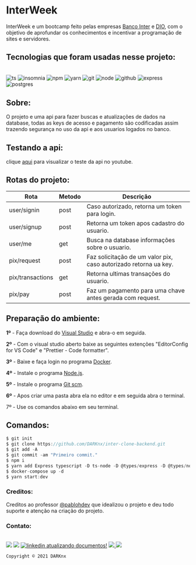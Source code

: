 # InterWeek

InterWeek e um bootcamp feito pelas empresas  [Banco Inter](https://www.bancointer.com.br) e [DIO](https://www.bancointer.com.br), com o objetivo de aprofundar os conhecimentos e incentivar a programação de sites e servidores.

## Tecnologias que foram usadas nesse projeto:
<div style="display: inline_block"><br>
  <img align="center" alt="ts" src="https://img.shields.io/badge/typescript-%23007ACC.svg?style=for-the-badge&logo=typescript&logoColor=white">
  <img align="center" alt="insomnia" src="https://img.shields.io/badge/Insomnia-black?style=for-the-badge&logo=insomnia&logoColor=5849BE">
  <img align="center" alt="npm" src="https://img.shields.io/badge/NPM-%23000000.svg?style=for-the-badge&logo=npm&logoColor=white">
  <img align="center" alt="yarn" src="https://img.shields.io/badge/yarn-%232C8EBB.svg?style=for-the-badge&logo=yarn&logoColor=white">
  <img align="center" alt="git" src="https://img.shields.io/badge/git-%23F05033.svg?style=for-the-badge&logo=git&logoColor=white">
  <img align="center" alt="node" src="https://img.shields.io/badge/node.js-6DA55F?style=for-the-badge&logo=node.js&logoColor=white">
  <img align="center" alt="github" src="https://img.shields.io/badge/github-%23121011.svg?style=for-the-badge&logo=github&logoColor=white">
  <img align="center" alt="express" src="https://img.shields.io/badge/express.js-%23404d59.svg?style=for-the-badge&logo=express&logoColor=%2361DAFB">
  <img align="center" alt="postgres" src="https://img.shields.io/badge/postgres-%23316192.svg?style=for-the-badge&logo=postgresql&logoColor=white">                                                                                                                                   
</div>

## Sobre:
<p>O projeto e uma api para fazer buscas e atualizações de dados na database, todas as keys de acesso e pagamento são codificadas assim trazendo segurança no uso da api e aos usuarios logados no banco.</p>

## Testando a api:
clique [aqui](https://www.youtube.com/embed/vJyJPSy4JYU) para visualizar o teste da api no youtube.
<div>
<!-- <iframe width="200" height="200" src="https://www.youtube.com/embed/vJyJPSy4JYU" title="YouTube video player" frameborder="0" allow="accelerometer; autoplay; clipboard-write; encrypted-media; gyroscope; picture-in-picture" allowfullscreen></iframe> !-->
</div>

## Rotas do projeto:

|   Rota             |  Metodo |                         Descrição                                       |
|--------------------|---------|-------------------------------------------------------------------------| 
|  user/signin       |   post  |  Caso autorizado, retorna um token para login.                          |
|  user/signup       |   post  |  Retorna um token apos cadastro do usuario.                             |
|  user/me           |   get   |  Busca na database informações sobre o usuario.                         |
|  pix/request       |   post  |  Faz solicitação  de um valor pix, caso autorizado retorna ua key.      |
|  pix/transactions  |   get   |  Retorna ultimas transações  do usuario.                                |
|  pix/pay           |   post  |  Faz um pagamento para uma chave antes gerada com request.              |
  
  
  
## Preparação do ambiente:
<div>
<p><strong>1º</strong> - Faça download do <a href="https://code.visualstudio.com/docs/?dv=w">Visual Studio</a> e abra-o em seguida.</p>
<p><strong>2º</strong> - Com o visual studio aberto baixe as seguintes extenções "EditorConfig for VS Code" e "Prettier - Code formatter".</p>
<p><strong>3º</strong> - Baixe e faça login no programa <a href="https://www.docker.com/products/docker-desktop">Docker</a>.</p>
<p><strong>4º</strong> - Instale o programa <a href="https://nodejs.org/en/download/">Node.js</a>.</p>
<p><strong>5º</strong> - Instale o programa <a href="https://git-scm.com/downloads">Git scm</a>.</p
<p><strong>6º</strong> - Apos criar uma pasta abra ela no editor e em seguida abra o terminal.</p
<p><strong7>7º</strong> - Use os comandos abaixo em seu terminal.</p
</div>
  
 ## Comandos:
  
 ```javascript
 $ git init 
 $ git clone https://github.com/DARKnx/inter-clone-backend.git
 $ git add -A
 $ git commit -am "Primeiro commit."
 $ npm i
 $ yarn add Express typescript -D ts-node -D @types/express -D @types/node -D nodemon -D
 $ docker-compose up -d
 $ yarn start:dev
  ```
  

### Creditos:
 Creditos ao professor [@pablohdev](https://github.com/pablohdev) que idealizou o projeto e deu todo suporte e atenção na criação do projeto.

  
### Contato:
<div style="display: inline_block"><br>
<a href="https://discord.gg/mzYPWSP2e9"><img src="https://img.shields.io/badge/servidor-%237289DA.svg?style=for-the-badge&logo=discord&logoColor=white"></a>
<a href="mailto:joao.vitornl@gmail.com?subject=Ola tudo bem ? Tenho interesse em seus serviços!"><img src="https://img.shields.io/badge/Gmail-D14836?style=for-the-badge&logo=gmail&logoColor=white"></a>
<a href="linkedin.com/in/joão-vitor-750726224/"><img  alt="linkedin atualizando documentos!" src="https://img.shields.io/badge/linkedin-%230077B5.svg?style=for-the-badge&logo=linkedin&logoColor=white"></a> 
<!-- linkedin analisando documentos !-->  
<a href="https://api.whatsapp.com/send?phone=+5531997100959&text=ola%20tudo%20bem%20?%20tenho%20interesse%20em%20seus%20serviços!"><img src="https://img.shields.io/badge/WhatsApp-25D366?style=for-the-badge&logo=whatsapp&logoColor=white"> </a>
<a href="https://www.instagram.com/darknx.br/"><img src="https://img.shields.io/badge/instagram-%23E4405F.svg?style=for-the-badge&logo=Instagram&logoColor=white"> </a>           </div>

  
  ```Copyright © 2021 DARKnx```
  